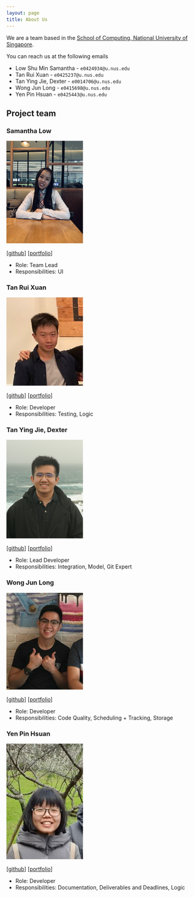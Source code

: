 ```yaml
---
layout: page
title: About Us
---
```


We are a team based in the [School of Computing, National University of Singapore](http://www.comp.nus.edu.sg).

You can reach us at the following emails
* Low Shu Min Samantha - `e0424934@u.nus.edu`
* Tan Rui Xuan - `e0425237@u.nus.edu`
* Tan Ying Jie, Dexter - `e0014706@u.nus.edu`
* Wong Jun Long - `e0415698@u.nus.edu`
* Yen Pin Hsuan - `e0425443@u.nus.edu`

## Project team

### Samantha Low

<img src="./images/samlsm.png" width="200px">

[[github](https://github.com/samlsm)]
[[portfolio](team/samlsm.md)]

* Role: Team Lead
* Responsibilities: UI

### Tan Rui Xuan

<img src="images/ruixuantan.png" width="200px">

[[github](http://github.com/ruixuantan)]
[[portfolio](team/ruixuantan.md)]

* Role: Developer
* Responsibilities: Testing, Logic

### Tan Ying Jie, Dexter

<img src="images/dextertanyj.png" width="200px">

[[github](http://github.com/dextertanyj)]
[[portfolio](team/dextertanyj.md)]

* Role: Lead Developer
* Responsibilities: Integration, Model, Git Expert

### Wong Jun Long

<img src="images/junlong4321.png" width="200px">

[[github](http://github.com/junlong4321)]
[[portfolio](team/junlong4321.md)]

* Role: Developer
* Responsibilities: Code Quality, Scheduling + Tracking, Storage

### Yen Pin Hsuan

<img src="images/ypinhsuan.png" width="200px">

[[github](http://github.com/ypinhsuan)]
[[portfolio](team/ypinhsuan.md)]

* Role: Developer
* Responsibilities: Documentation, Deliverables and Deadlines, Logic
